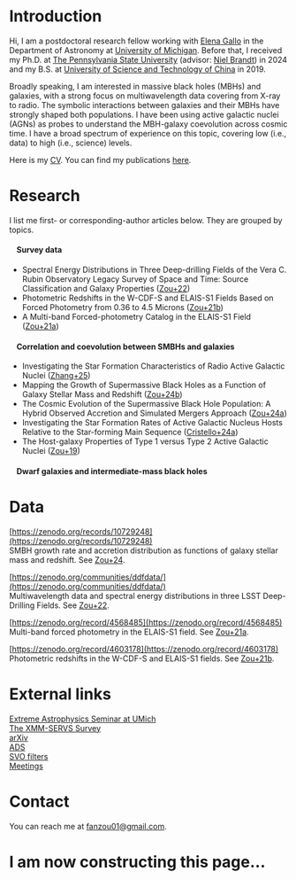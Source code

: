 # Introduction

Hi, I am a postdoctoral research fellow working with [Elena Gallo](https://public.websites.umich.edu/~egallo/index.html) in the Department of Astronomy at [University of Michigan](https://lsa.umich.edu/astro). Before that, I received my Ph.D. at [The Pennsylvania State University](https://science.psu.edu/astro) (advisor: [Niel Brandt](https://personal.science.psu.edu/wnb3/)) in 2024 and my B.S. at [University of Science and Technology of China](http://en.physics.ustc.edu.cn/main.htm) in 2019.

Broadly speaking, I am interested in massive black holes (MBHs) and galaxies, with a strong focus on multiwavelength data covering from X-ray to radio. The symbolic interactions between galaxies and their MBHs have strongly shaped both populations. I have been using active galactic nuclei (AGNs) as probes to understand the MBH-galaxy coevolution across cosmic time. I have a broad spectrum of experience on this topic, covering low (i.e., data) to high (i.e., science) levels.

Here is my [CV](files/CV_FanZou.pdf). You can find my publications [here](https://ui.adsabs.harvard.edu/public-libraries/yzJT8uBtSWiFxHXu9T26mw).

# Research
I list me first- or corresponding-author articles below. They are grouped by topics.
<h4>&nbsp;&nbsp;&nbsp; Survey data</h4>
<ul>
  <li>Spectral Energy Distributions in Three Deep-drilling Fields of the Vera C. Rubin Observatory Legacy Survey of Space and Time: Source Classification and Galaxy Properties (<a href="https://ui.adsabs.harvard.edu/abs/2022ApJS..262...15Z/abstract">Zou+22</a>)</li>
  <li>Photometric Redshifts in the W-CDF-S and ELAIS-S1 Fields Based on Forced Photometry from 0.36 to 4.5 Microns (<a href="https://ui.adsabs.harvard.edu/abs/2021RNAAS...5...56Z/abstract">Zou+21b</a>)</li>
  <li>A Multi-band Forced-photometry Catalog in the ELAIS-S1 Field (<a href="https://ui.adsabs.harvard.edu/abs/2021RNAAS...5...31Z/abstract">Zou+21a</a>)</li>
</ul>
<h4>&nbsp;&nbsp;&nbsp; Correlation and coevolution between SMBHs and galaxies</h4>
<ul>
  <li>Investigating the Star Formation Characteristics of Radio Active Galactic Nuclei (<a href="https://ui.adsabs.harvard.edu/abs/2025ApJ...978....9Z/abstract">Zhang+25</a>)</li>
  <li>Mapping the Growth of Supermassive Black Holes as a Function of Galaxy Stellar Mass and Redshift (<a href="https://ui.adsabs.harvard.edu/abs/2024ApJ...964..183Z/abstract">Zou+24b</a>)</li>
  <li>The Cosmic Evolution of the Supermassive Black Hole Population: A Hybrid Observed Accretion and Simulated Mergers Approach (<a href="https://ui.adsabs.harvard.edu/abs/2024ApJ...976....6Z/abstract">Zou+24a</a>)</li>
  <li>Investigating the Star Formation Rates of Active Galactic Nucleus Hosts Relative to the Star-forming Main Sequence (<a href="https://ui.adsabs.harvard.edu/abs/2024ApJ...962..156C/abstract">Cristello+24a</a>)</li>
  <li>The Host-galaxy Properties of Type 1 versus Type 2 Active Galactic Nuclei (<a href="https://ui.adsabs.harvard.edu/abs/2019ApJ...878...11Z/abstract">Zou+19</a>)</li>
</ul>
<h4>&nbsp;&nbsp;&nbsp; Dwarf galaxies and intermediate-mass black holes</h4>
<ul>
</ul>

# Data
[https://zenodo.org/records/10729248](https://zenodo.org/records/10729248)<br/>
SMBH growth rate and accretion distribution as functions of galaxy stellar mass and redshift. See [Zou+24](https://ui.adsabs.harvard.edu/abs/2024ApJ...964..183Z/abstract).

[https://zenodo.org/communities/ddfdata/](https://zenodo.org/communities/ddfdata/)<br/>
Multiwavelength data and spectral energy distributions in three LSST Deep-Drilling Fields. See [Zou+22](https://ui.adsabs.harvard.edu/abs/2022ApJS..262...15Z/abstract).

[https://zenodo.org/record/4568485](https://zenodo.org/record/4568485)<br/>
Multi-band forced photometry in the ELAIS-S1 field. See [Zou+21a](https://ui.adsabs.harvard.edu/abs/2021RNAAS...5...31Z/abstract).

[https://zenodo.org/record/4603178](https://zenodo.org/record/4603178)<br/>
Photometric redshifts in the W-CDF-S and ELAIS-S1 fields. See [Zou+21b](https://ui.adsabs.harvard.edu/abs/2021RNAAS...5...56Z/abstract).

# External links
[Extreme Astrophysics Seminar at UMich](https://sites.google.com/umich.edu/extreme-astroph/)<br/>
[The XMM-SERVS Survey](https://personal.science.psu.edu/wnb3/xmmservs/xmmservs.html)<br/>
[arXiv](https://arxiv.org/list/astro-ph.GA/recent)<br/>
[ADS](https://ui.adsabs.harvard.edu)<br/>
[SVO filters](http://svo2.cab.inta-csic.es/theory/fps3/index.php?mode=browse)<br/>
[Meetings](https://www1.cadc-ccda.hia-iha.nrc-cnrc.gc.ca/en/meetings/)<br/>

# Contact
You can reach me at fanzou01@gmail.com.

# I am now constructing this page...

